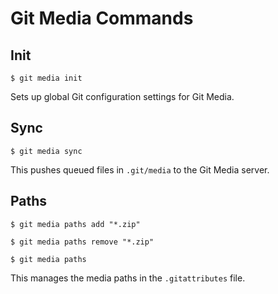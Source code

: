 # Git Media Commands

## Init

    $ git media init

Sets up global Git configuration settings for Git Media.

## Sync

    $ git media sync

This pushes queued files in `.git/media` to the Git Media server.

## Paths

    $ git media paths add "*.zip"

    $ git media paths remove "*.zip"

    $ git media paths

This manages the media paths in the `.gitattributes` file.

